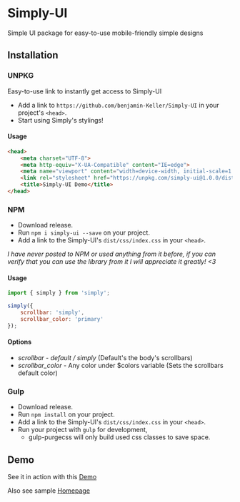 # Simply-UI
Simple UI package for easy-to-use mobile-friendly simple designs

## Installation

### UNPKG
Easy-to-use link to instantly get access to Simply-UI 
- Add a link to `https://github.com/benjamin-Keller/Simply-UI` in your project's `<head>`.
- Start using Simply's stylings!

#### Usage
``` html
<head>
    <meta charset="UTF-8">
    <meta http-equiv="X-UA-Compatible" content="IE=edge">
    <meta name="viewport" content="width=device-width, initial-scale=1.0">
    <link rel="stylesheet" href="https://unpkg.com/simply-ui@1.0.0/dist/css/index.css">
    <title>Simply-UI Demo</title>
</head>
```

### NPM
- Download release.
- Run `npm i simply-ui --save` on your project.
- Add a link to the Simply-UI's `dist/css/index.css` in your `<head>`.

_I have never posted to NPM or used anything from it before, if you can verify that you can use the library from it I will appreciate it greatly! <3_

#### Usage
``` javascript
import { simply } from 'simply';

simply({
    scrollbar: 'simply',
    scrollbar_color: 'primary'
});
```
#### Options

* *scrollbar* - _default / simply_ (Default's the body's scrollbars) 
* *scrollbar_color* - Any color under $colors variable (Sets the scrollbars default color) 

### Gulp
- Download release.
- Run `npm install` on your project.
- Add a link to the Simply-UI's `dist/css/index.css` in your `<head>`.
- Run your project with `gulp` for development,
  - gulp-purgecss will only build used css classes to save space.
## Demo

See it in action with this [Demo](https://benjamin-keller.github.io/Simply-UI/)

Also see sample [Homepage](https://benjamin-keller.github.io/Simply-UI/samples/homepage.html)

